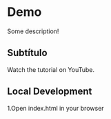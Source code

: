 # Demo
Some description!

## Subtítulo 
Watch the tutorial on YouTube.

## Local Development
1.Open index.html in your browser